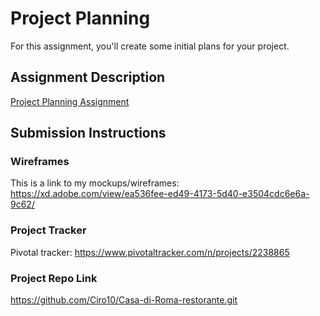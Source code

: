 # Project Planning
For this assignment, you'll create some initial plans for your project.

## Assignment Description
[Project Planning Assignment](https://education.launchcode.org/liftoff/assignments/planning/)

## Submission Instructions

### Wireframes

This is a link to my mockups/wireframes: https://xd.adobe.com/view/ea536fee-ed49-4173-5d40-e3504cdc6e6a-9c62/

### Project Tracker

Pivotal tracker: https://www.pivotaltracker.com/n/projects/2238865

### Project Repo Link

https://github.com/Ciro10/Casa-di-Roma-restorante.git
